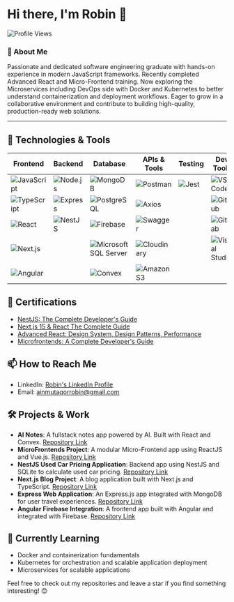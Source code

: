 # Hi there, I'm Robin 👋

![Profile Views](https://komarev.com/ghpvc/?username=ainmutaqorrobin&style=flat-square)

### 🚀 About Me

Passionate and dedicated software engineering graduate with hands-on experience in modern JavaScript frameworks. Recently completed Advanced React and Micro-Frontend training. Now exploring the Microservices including DevOps side with Docker and Kubernetes to better understand containerization and deployment workflows. Eager to grow in a collaborative environment and contribute to building high-quality, production-ready web solutions.

---

## 🔧 Technologies & Tools

| Frontend | Backend | Database | APIs & Tools | Testing | Dev Tools |
|---------|---------|----------|--------------|---------|-----------|
| ![JavaScript](https://img.shields.io/badge/-JavaScript-F7DF1E?style=flat-square&logo=javascript&logoColor=black) | ![Node.js](https://img.shields.io/badge/-Node.js-339933?style=flat-square&logo=node.js&logoColor=white) | ![MongoDB](https://img.shields.io/badge/-MongoDB-47A248?style=flat-square&logo=mongodb&logoColor=white) | ![Postman](https://img.shields.io/badge/-Postman-FF6C37?style=flat-square&logo=postman&logoColor=white) | ![Jest](https://img.shields.io/badge/-Jest-C21325?style=flat-square&logo=jest&logoColor=white) | ![VS Code](https://img.shields.io/badge/-VS%20Code-007ACC?style=flat-square&logo=visual-studio-code&logoColor=white) |
| ![TypeScript](https://img.shields.io/badge/-TypeScript-007ACC?style=flat-square&logo=typescript&logoColor=black) | ![Express](https://img.shields.io/badge/-Express-000000?style=flat-square&logo=express&logoColor=white) | ![PostgreSQL](https://img.shields.io/badge/-PostgreSQL-336791?style=flat-square&logo=postgresql&logoColor=white) | ![Axios](https://img.shields.io/badge/-Axios-5A29E4?style=flat-square&logo=axios&logoColor=white) |  | ![GitHub](https://img.shields.io/badge/-GitHub-181717?style=flat-square&logo=github&logoColor=white) |
| ![React](https://img.shields.io/badge/-React-61DAFB?style=flat-square&logo=react&logoColor=black) | ![NestJS](https://img.shields.io/badge/-NestJS-E0234E?style=flat-square&logo=nestjs&logoColor=white) | ![Firebase](https://img.shields.io/badge/-Firebase-FFCA28?style=flat-square&logo=firebase&logoColor=black) | ![Swagger](https://img.shields.io/badge/-Swagger-85EA2D?style=flat-square&logo=swagger&logoColor=black) |  | ![GitLab](https://img.shields.io/badge/-GitLab-FCA121?style=flat-square&logo=gitlab&logoColor=white) |
| ![Next.js](https://img.shields.io/badge/-Next.js-000000?style=flat-square&logo=nextdotjs&logoColor=white) |  | ![Microsoft SQL Server](https://img.shields.io/badge/-Microsoft%20SQL%20Server-CC2927?style=flat-square&logo=microsoft-sql-server&logoColor=white) | ![Cloudinary](https://img.shields.io/badge/-Cloudinary-0078FF?style=flat-square&logo=cloudinary&logoColor=white) |  | ![Visual Studio](https://img.shields.io/badge/-Visual%20Studio-5C2D91?style=flat-square&logo=visual-studio&logoColor=white) |
| ![Angular](https://img.shields.io/badge/-Angular-DD0031?style=flat-square&logo=angular&logoColor=white) |  | ![Convex](https://img.shields.io/badge/-Convex-4B0082?style=flat-square&logo=) | ![Amazon S3](https://img.shields.io/badge/-Amazon%20S3-569A31?style=flat-square&logo=amazon-s3&logoColor=white) |  |  |


## 📜 Certifications

- [NestJS: The Complete Developer's Guide](https://www.udemy.com/certificate/UC-1dbc51cf-38bc-4752-a79f-0973d6c22415)
- [Next.js 15 & React The Complete Guide](https://www.udemy.com/certificate/UC-efd6ac07-5dd9-4229-bad5-19f16e45e514/)
- [Advanced React: Design System, Design Patterns, Performance](https://www.udemy.com/certificate/UC-d1d9c4e2-30e9-4b6a-a37e-7e79e4be7498/)
- [Microfrontends: A Complete Developer's Guide](https://www.udemy.com/certificate/UC-dfa21e9b-1444-4ce4-b434-b4023c2805f1/)


## 📫 How to Reach Me

- LinkedIn: [Robin's LinkedIn Profile](https://www.linkedin.com/in/ainmutaqorrobin/)
- Email: [ainmutaqorrobin@gmail.com](mailto:ainmutaqorrobin@gmail.com)



## 🛠️ Projects & Work

- **AI Notes**: A fullstack notes app powered by AI. Built with React and Convex. [Repository Link](https://github.com/ainmutaqorrobin/AI-notes)
- **MicroFrontends Project**: A modular Micro-Frontend app using ReactJS and Vue.js. [Repository Link](https://github.com/ainmutaqorrobin/microproject)
- **NestJS Used Car Pricing Application**: Backend app using NestJS and SQLite to calculate used car pricing. [Repository Link](https://github.com/ainmutaqorrobin/used-car-pricing)
- **Next.js Blog Project**: A blog application built with Next.js and TypeScript. [Repository Link](https://github.com/ainmutaqorrobin/nextBlog)
- **Express Web Application**: An Express.js app integrated with MongoDB for user travel experiences. [Repository Link](https://github.com/ainmutaqorrobin/expressProject)
- **Angular Firebase Integration**: A frontend app built with Angular and integrated with Firebase. [Repository Link](https://github.com/ainmutaqorrobin/RecipeShop)


## 🌱 Currently Learning

- Docker and containerization fundamentals
- Kubernetes for orchestration and scalable application deployment
- Microservices for scalable applications

Feel free to check out my repositories and leave a star if you find something interesting! 😊
